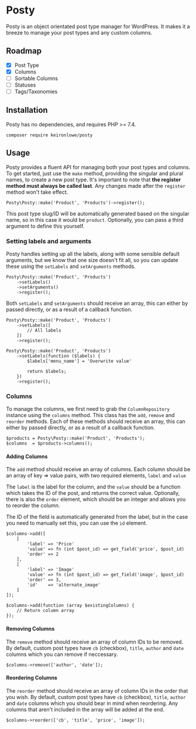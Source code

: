 # Posty
Posty is an object orientated post type manager for WordPress. It makes it a breeze to manage your post types and any custom columns.

## Roadmap
- [x] Post Type
- [x] Columns
- [ ] Sortable Columns
- [ ] Statuses
- [ ] Tags/Taxonomies

## Installation
Posty has no dependencies, and requires PHP >= 7.4.

```
composer require keironlowe/posty
```

## Usage
Posty provides a fluent API for managing both your post types and columns. To get started, just use the `make` method, providing the singular and plural names, to create a new post type. It's important to note that **the register method must always be called last**. Any changes made after the `register` method won't take effect. 
```
Posty\Posty::make('Product', 'Products')->register();
```
This post type slug/ID will be automatically generated based on the singular name, so in this case it would be `product`. Optionally, you can pass a third argument to define this yourself.

### Setting labels and arguments
Posty handles setting up all the labels, along with some sensible default arguments, but we know that one size doesn't fit all, so you can update these using the `setLabels` and `setArguments` methods.
```
Posty\Posty::make('Product', 'Products')
    ->setLabels()
    ->setArguments()
    ->register();
```
Both `setLabels` and `setArguments` should receive an array, this can either by passed directly, or as a result of a callback function.
```
Posty\Posty::make('Product', 'Products')
    ->setLabels([
        // All labels
    ])
    ->register();
```
```
Posty\Posty::make('Product', 'Products')
    ->setLabels(function ($labels) {
        $labels['menu_name'] = 'Overwrite value'

        return $labels;
    })
    ->register();
```

### Columns
To manage the columns, we first need to grab the `ColumnRepository` instance using the `columns` method. This class has the `add`, `remove` and `reorder` methods. Each of these methods should receive an array, this can either by passed directly, or as a result of a callback function.
```
$products = Posty\Posty::make('Product', 'Products');
$columns  = $products->columns();
```

#### Adding Columns
The `add` method should receive an array of columns. Each column should be an array of key => value pairs, with two required elements, `label` and `value`

The `label` is the label for the column, and the `value` should be a function which takes the ID of the post, and returns the correct value. Optionally, there is also the `order` element, which should be an integer and allows you to reorder the column.

The ID of the field is automatically generated from the label, but in the case you need to manually set this, you can use the `id` element.
```
$columns->add([
    [
        'label' => 'Price'
        'value' => fn (int $post_id) => get_field('price', $post_id)
        'order' => 2
    ],
    [
        'label' => 'Image'
        'value' => fn (int $post_id) => get_field('image', $post_id)
        'order' => 3,
        'id'    => 'alternate_image'
    ]
]);

$columns->add(function (array $existingColumns) {
    // Return column array
});
```

#### Removing Columns
The `remove` method should receive an array of column IDs to be removed. By default, custom post types have `cb` (checkbox), `title`, `author` and `date` columns which you can remove if neccessary.
```
$columns->remove(['author', 'date']);
```

#### Reordering Columns
The `reorder` method should receive an array of column IDs in the order that you wish. By default, custom post types have `cb` (checkbox), `title`, `author` and `date` columns which you should bear in mind when reordering. Any columns that aren't included in the array will be added at the end.
```
$columns->reorder(['cb', 'title', 'price', 'image']);
``` 
